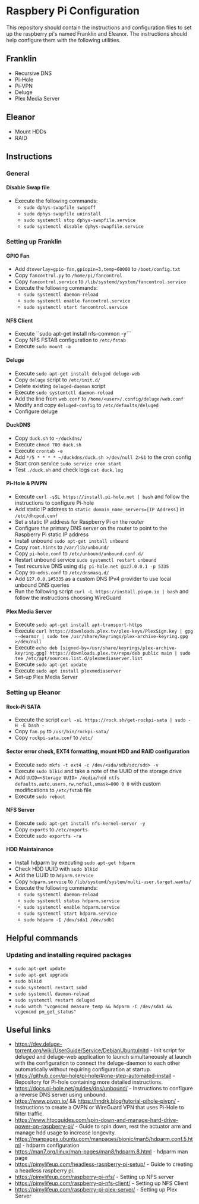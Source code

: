 # Raspbery Pi Configuration
This repository should contain the instructions and configuration files to set up the raspberry pi's named Franklin and Eleanor. The instructions should help configure them with the following utilities.

## Franklin
* Recursive DNS
* Pi-Hole
* Pi-VPN
* Deluge
* Plex Media Server

## Eleanor
* Mount HDDs
* RAID

## Instructions

### General

#### Disable Swap file
* Execute the following commands:
    * ```sudo dphys-swapfile swapoff```
    * ```sudo dphys-swapfile uninstall```
    * ```sudo systemctl stop dphys-swapfile.service```
    * ```sudo systemctl disable dphys-swapfile.service```

### Setting up Franklin

#### GPIO Fan
* Add ```dtoverlay=gpio-fan,gpiopin=3,temp=60000``` to ```/boot/config.txt```
* Copy ```fancontrol.py``` to ```/home/pi/fancontrol```
* Copy ```fancontrol.service``` to ```/lib/systemd/system/fancontrol.service```
* Execute the following commands:
    * ```sudo systemctl daemon-reload```
    * ```sudo systemctl enable fancontrol.service```
    * ```sudo systemctl start fancontrol.service```

#### NFS Client
* Execute ``sudo apt-get install nfs-common -y```
* Copy NFS FSTAB configuration to ```/etc/fstab```
* Execute ```sudo mount -a```

#### Deluge
* Execute ```sudo apt-get install deluged deluge-web```
* Copy ```deluge``` script to ```/etc/init.d/```
* Delete existing ```deluged-daemon``` script
* Execute ```sudo systemtctl daemon-reload```
* Add the line from ```web.conf``` to ```/home/<user>/.config/deluge/web.conf```
* Modify and copy ```deluged-config``` to ```/etc/defaults/deluged```
* Configure deluge

#### DuckDNS
* Copy ```duck.sh``` to ```~/duckdns/```
* Execute ```chmod 700 duck.sh```
* Execute ```crontab -e```
* Add ```*/5 * * * * ~/duckdns/duck.sh >/dev/null 2>&1``` to the cron config
* Start cron service ```sudo service cron start```
* Test ```./duck.sh``` and check logs ```cat duck.log```

#### Pi-Hole & PiVPN
* Execute ```curl -sSL https://install.pi-hole.net | bash``` and follow the instructions to configure Pi-hole
* Add static IP address to ```static domain_name_servers=[IP Address]``` in ```/etc/dhcpcd.conf```
* Set a static IP address for Raspberry Pi on the router
* Configure the primary DNS server on the router to point to the Raspberry Pi static IP address
* Install unbound ```sudo apt-get install unbound```
* Copy ```root.hints``` to ```/var/lib/unbound/```
* Copy ```pi-hole.conf``` to ```/etc/unbound/unbound.conf.d/```
* Restart unbound service ```sudo systemctl restart unbound```
* Test recursive DNS using ```dig pi-hole.net @127.0.0.1 -p 5335```
* Copy ```99-edns.conf``` to ```/etc/dnsmasq.d/```
* Add ```127.0.0.1#5335``` as a custom DNS IPv4 provider to use local unbound DNS queries
* Run the following script ```curl -L https://install.pivpn.io | bash``` and follow the instructions choosing WireGuard

#### Plex Media Server
* Execute ```sudo apt-get install apt-transport-https```
* Execute ```curl https://downloads.plex.tv/plex-keys/PlexSign.key | gpg --dearmor | sudo tee /usr/share/keyrings/plex-archive-keyring.gpg >/dev/null```
* Execute ```echo deb [signed-by=/usr/share/keyrings/plex-archive-keyring.gpg] https://downloads.plex.tv/repo/deb public main | sudo tee /etc/apt/sources.list.d/plexmediaserver.list```
* Execute ```sudo apt-get update```
* Execute ```sudo apt install plexmediaserver```
* Set-up Plex Media Server

### Setting up Eleanor

#### Rock-Pi SATA
* Execute the script ```curl -sL https://rock.sh/get-rockpi-sata | sudo -H -E bash -```
* Copy ```fan.py``` to ```/usr/bin/rockpi-sata/```
* Copy ```rockpi-sata.conf``` to ```/etc/```

#### Sector error check, EXT4 formatting, mount HDD and RAID configuration
* Execute ```sudo mkfs -t ext4 -c /dev/<sda/sdb/sdc/sdd> -v```
* Execute ```sudo blkid``` and take a note of the UUID of the storage drive
* Add ```UUID=<Storage UUID> /media/hdd ntfs defaults,auto,users,rw,nofail,umask=000 0 0``` with custom modifications to ```/etc/fstab``` file
* Execute ```sudo reboot```

#### NFS Server
* Execute ```sudo apt-get install nfs-kernel-server -y```
* Copy ```exports``` to ```/etc/exports```
* Execute ```sudo exportfs -ra```

#### HDD Maintainance
* Install hdparm by executing ```sudo apt-get hdparm```
* Check HDD UUID with ```sudo blkid```
* Add the UUID to ```hdparm.service```
* Copy ```hdparm.service``` to ```/lib/systemd/system/multi-user.target.wants/```
* Execute the following commands:
    * ```sudo systemctl daemon-reload```
    * ```sudo systemctl status hdparm.service```
    * ```sudo systemctl enable hdparm.service```
    * ```sudo systemctl start hdparm.service```
    * ```sudo hdparm -I /dev/sda1 /dev/sdb1```

## Helpful commands
### Updating and installing required packages
* ```sudo apt-get update```
* ```sudo apt-get upgrade```
* ```sudo blkid```
* ```sudo systemctl restart smbd```
* ```sudo systemctl daemon-reload```
* ```sudo systemctl restart deluged```
* ```sudo watch "vcgencmd measure_temp && hdparm -C /dev/sda1 && vcgencmd pm_get_status"```

## Useful links
* https://dev.deluge-torrent.org/wiki/UserGuide/Service/DebianUbuntuInitd - Init script for deluged and deluge-web application to launch simultaneously at launch with the configuration to connect the deluge-daemon to each other automatically without requiring configuration at startup.
* https://github.com/pi-hole/pi-hole/#one-step-automated-install - Repository for Pi-hole containing more detailed instructions.
* https://docs.pi-hole.net/guides/dns/unbound/ - Instructions to configure a reverse DNS server using unbound.
* https://www.pivpn.io/ && https://hndrk.blog/tutorial-pihole-pivpn/ - Instructions to create a OVPN or WireGuard VPN that uses Pi-Hole to filter traffic.
* https://www.htpcguides.com/spin-down-and-manage-hard-drive-power-on-raspberry-pi/ - Guide to spin down, rest the actuator arm and manage hdd usage to increase longevity.
* https://manpages.ubuntu.com/manpages/bionic/man5/hdparm.conf.5.html - hdparm configuration
* https://man7.org/linux/man-pages/man8/hdparm.8.html - hdparm man page
* https://pimylifeup.com/headless-raspberry-pi-setup/ - Guide to creating a headless raspberry pi.
* https://pimylifeup.com/raspberry-pi-nfs/ - Setting up NFS server
* https://pimylifeup.com/raspberry-pi-nfs-client/ - Setting up NFS Client
* https://pimylifeup.com/raspberry-pi-plex-server/ - Setting up Plex Server
